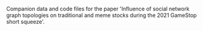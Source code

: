 Companion data and code files for the paper 'Influence of social network graph topologies on traditional and meme stocks during the 2021 GameStop short squeeze'.

